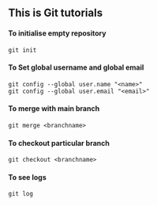 ## This is Git tutorials

#### To initialise empty repository
```
git init
```

#### To Set global username and global email
```
git config --global user.name "<name>"
git config --global user.email "<email>"
```

#### To merge with main branch
```
git merge <branchname>
```

####  To checkout particular branch
```
git checkout <branchname>
```

####  To see logs 
```
git log
```

